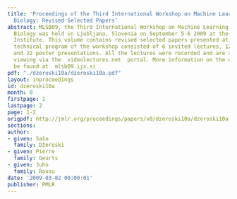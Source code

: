 ```yaml
---
title: 'Proceedings of the Third International Workshop on Machine Learning in Systems
  Biology: Revised Selected Papers'
abstract: MLSB09, the Third International Workshop on Machine Learning in Systems
  Biology was held in Ljubljana, Slovenia on September 5-6 2009 at the Jožef Stefan
  Institute. This volume contains revised selected papers presented at the workshop.  The
  technical program of the workshop consisted of 6 invited lectures, 12 oral presentations
  and 22 poster presentations. All the lectures were recorded and are available for
  viewing via the  videolectures.net  portal. More information on the workshop can
  be found at  mlsb09.ijs.si
pdf: "./dzeroski10a/dzeroski10a.pdf"
layout: inproceedings
id: dzeroski10a
month: 0
firstpage: 1
lastpage: 2
page: 1-2
origpdf: http://jmlr.org/proceedings/papers/v8/dzeroski10a/dzeroski10a.pdf
sections: 
author:
- given: Sašo
  family: Džeroski
- given: Pierre
  family: Geurts
- given: Juho
  family: Rousu
date: '2009-03-02 00:00:01'
publisher: PMLR
---
```

